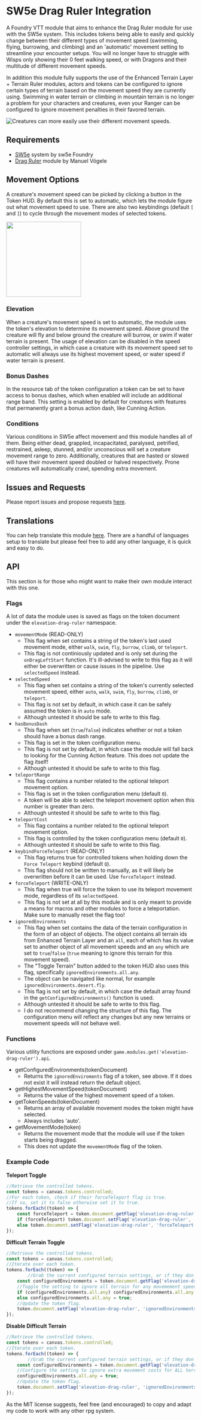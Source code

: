 # SW5e Drag Ruler Integration
A Foundry VTT module that aims to enhance the Drag Ruler module for use with the SW5e system. This includes tokens being able to easily and quickly change between their different types of movement speed (swimming, flying, burrowing, and climbing) and an 'automatic' movement setting to streamline your encounter setups. You will no longer have to struggle with Wisps only showing their 0 feet walking speed, or with Dragons and their multitude of different movement speeds.
  
In addition this module fully supports the use of the Enhanced Terrain Layer + Terrain Ruler modules, actors and tokens can be configured to ignore certain types of terrain based on the movement speed they are currently using. Swimming in water terrain or climbing in mountain terrain is no longer a problem for your characters and creatures, even your Ranger can be configured to ignore movement penalties in their favored terrain. 

![Creatures can more easily use their different movement speeds.](https://raw.githubusercontent.com/Paulaelia/ElevationDragRulerSW5e/main/media/switching_speeds.webp)
## Requirements
- <a href="https://github.com/sw5e-foundry/sw5e" target="_blank">SW5e</a> system by sw5e Foundry
- <a href="https://github.com/manuelVo/foundryvtt-drag-ruler" target="_blank">Drag Ruler</a> module by Manuel Vögele

## Movement Options
A creature's movement speed can be picked by clicking a button in the Token HUD. By default this is set to automatic, which lets the module figure out what movement speed to use. There are also two keybindings (default `[` and `]`) to cycle through the movement modes of selected tokens.
  
<img src="https://raw.githubusercontent.com/Paulaelia/ElevationDragRulerSW5e/main/media/Token%20HUD%20Switch%20Speed.png" width="200">
  
### Elevation
When a creature's movement speed is set to automatic, the module uses the token's elevation to determine its movement speed. Above ground the creature will fly and below ground the creature will burrow, or swim if water terrain is present. The usage of elevation can be disabled in the speed controller settings, in which case a creature with its movement speed set to automatic will always use its highest movement speed, or water speed if water terrain is present.

### Bonus Dashes
In the resource tab of the token configuration a token can be set to have access to bonus dashes, which when enabled will include an additional range band. This setting is enabled by default for creatures with features that permanently grant a bonus action dash, like Cunning Action.

### Conditions
Various conditions in SW5e affect movement and this module handles all of them. Being either dead, grappled, incapacitated, paralysed, petrified, restrained, asleep, stunned, and/or unconscious will set a creature movement range to zero. Additionally, creatures that are hasted or slowed will have their movement speed doubled or halved respectively. Prone creatures will automatically crawl, spending extra movement.

## Issues and Requests
Please report issues and propose requests <a href="https://github.com/Paulaelia/ElevationDragRulerSW5e/issues" target="_blank">here</a>.

## Translations
You can help translate this module [here](https://weblate.foundryvtt-hub.com/engage/elevation-drag-ruler). There are a handful of languages setup to translate but please feel free to add any other language, it is quick and easy to do.

## API
This section is for those who might want to make their own module interact with this one.

### Flags
A lot of data the module uses is saved as flags on the token document under the `elevation-drag-ruler` namespace.

- `movementMode` (READ-ONLY)
  - This flag when set contains a string of the token's last used movement mode, either `walk`, `swim`, `fly`, `burrow`, `climb`, or `teleport`.
  - This flag is not continiously updated and is only set during the `onDragLeftStart` function. It's ill-advised to write to this flag as it will either be overwritten or cause issues in the pipeline. Use `selectedSpeed` instead.
- `selectedSpeed`
  - This flag when set contains a string of the token's currently selected movement speed, either `auto`, `walk`, `swim`, `fly`, `burrow`, `climb`, or `teleport`.
  - This flag is not set by default, in which case it can be safely assumed the token is in `auto` mode.
  - Although untested it should be safe to write to this flag.
- `hasBonusDash`
  - This flag when set (`true`/`false`) indicates whether or not a token should have a bonus dash range.
  - This flag is set in the token configuration menu.
  - This flag is not set by default, in which case the module will fall back to looking for the Cunning Action feature. This does not update the flag itself!
  - Although untested it should be safe to write to this flag.
- `teleportRange`
  - This flag contains a number related to the optional teleport movement option.
  - This flag is set in the token configuration menu (default `0`).
  - A token will be able to select the teleport movement option when this number is greater than zero.
  - Although untested it should be safe to write to this flag.
- `teleportCost`
  - This flag contains a number related to the optional teleport movement option.
  - This flag is controlled by the token configuration menu (default `0`).
  - Although untested it should be safe to write to this flag.
- `keybindForceTeleport` (READ-ONLY)
  - This flag returns true for controlled tokens when holding down the `Force Teleport` keybind (default `Q`).
  - This flag should not be written to manually, as it will likely be overwritten before it can be used. Use `forceTeleport` instead.
- `forceTeleport` (WRITE-ONLY)
  - This flag when true will force the token to use its teleport movement mode, regardless of its `selectedSpeed`.
  - This flag is not set at all by this module and is only meant to provide a means for macros and other modules to force a teleportation. Make sure to manually reset the flag too!
- `ignoredEnvironments`
  - This flag when set contains the data of the terrain configuration in the form of an object of objects. The object contains all terrain ids from Enhanced Terrain Layer and an `all`, each of which has its value set to another object of all movement speeds and an `any` which are set to `true`/`false` (`true` meaning to ignore this terrain for this movement speed).
  - The "Toggle Terrain" button added to the token HUD also uses this flag, specifically `ignoredEnvironments.all.any`.
  - The object can be navigated like normal, for example `ignoredEnvironments.desert.fly`.
  - This flag is not set by default, in which case the default array found in the `getConfiguredEnvironments()` function is used.
  - Although untested it should be safe to write to this flag.
  - I do not recommend changing the structure of this flag. The configuration menu will reflect any changes but any new terrains or movement speeds will not behave well.
  
### Functions
Various utility functions are exposed under `game.modules.get('elevation-drag-ruler').api`.
- getConfiguredEnvironments(tokenDocument)
  - Returns the `ignoredEnviroments` flag of a token, see above. If it does not exist it will instead return the default object.
- getHighestMovementSpeed(tokenDocument)
  - Returns the value of the highest movement speed of a token.
- getTokenSpeeds(tokenDocument)
  - Returns an array of available movement modes the token might have selected.
  - Always includes 'auto'.
- getMovementMode(token)
  - Returns the movement mode that the module will use if the token starts being dragged.
  - This does not update the `movementMode` flag of the token.

### Example Code

**Teleport Toggle**
```js
//Retrieve the controlled tokens.
const tokens = canvas.tokens.controlled;
//For each token, check if their forceTeleport flag is true.
//If so, set it to false otherwise set it to true.
tokens.forEach((token) => {
	const forceTeleport = token.document.getFlag('elevation-drag-ruler', 'forceTeleport');
	if (forceTeleport) token.document.setFlag('elevation-drag-ruler', 'forceTeleport', false);
	else token.document.setFlag('elevation-drag-ruler', 'forceTeleport', true);
});
```
**Difficult Terrain Toggle**
```js
//Retrieve the controlled tokens.
const tokens = canvas.tokens.controlled;
//Iterate over each token.
tokens.forEach((token) => {
        //Grab the current configured terrain settings, or if they don't exist provide a default configuration.
	const configuredEnvironments = token.document.getFlag('elevation-drag-ruler', 'ignoredEnvironments') || {'all': {'any': false, 'walk': false, 'swim': false, 'fly': false, 'burrow': false, 'climb': false}, 'arctic': {'any': false, 'walk': false, 'swim': false, 'fly': false, 'burrow': false, 'climb': false}, 'coast': {'any': false, 'walk': false, 'swim': false, 'fly': false, 'burrow': false, 'climb': false}, 'desert': {'any': false, 'walk': false, 'swim': false, 'fly': false, 'burrow': false, 'climb': false}, 'forest': {'any': false, 'walk': false, 'swim': false, 'fly': false, 'burrow': false, 'climb': false}, 'grassland': {'any': false, 'walk': false, 'swim': false, 'fly': false, 'burrow': false, 'climb': false}, 'jungle': {'any': false, 'walk': false, 'swim': false, 'fly': false, 'burrow': false, 'climb': false}, 'mountain': {'any': false, 'walk': false, 'swim': false, 'fly': false, 'burrow': true, 'climb': true}, 'swamp': {'any': false, 'walk': false, 'swim': false, 'fly': false, 'burrow': false, 'climb': false}, 'underdark': {'any': false, 'walk': false, 'swim': false, 'fly': false, 'burrow': false, 'climb': false}, 'urban': {'any': false, 'walk': false, 'swim': false, 'fly': false, 'burrow': false, 'climb': false}, 'water': {'any': false, 'walk': false, 'swim': true, 'fly': false, 'burrow': false, 'climb': false}};
	//Toggle the setting to ignore all terrain for any movemement speed.
	if (configuredEnvironments.all.any) configuredEnvironments.all.any = false;
	else configuredEnvironments.all.any = true;
	//Update the token flag.
	token.document.setFlag('elevation-drag-ruler', 'ignoredEnvironments', configuredEnvironments);
});
```
**Disable Difficult Terrain**
```js
//Retrieve the controlled tokens.
const tokens = canvas.tokens.controlled;
//Iterate over each token.
tokens.forEach((token) => {
        //Grab the current configured terrain settings, or if they don't exist provide a default configuration.
	const configuredEnvironments = token.document.getFlag('elevation-drag-ruler', 'ignoredEnvironments') || {'all': {'any': false, 'walk': false, 'swim': false, 'fly': false, 'burrow': false, 'climb': false}, 'arctic': {'any': false, 'walk': false, 'swim': false, 'fly': false, 'burrow': false, 'climb': false}, 'coast': {'any': false, 'walk': false, 'swim': false, 'fly': false, 'burrow': false, 'climb': false}, 'desert': {'any': false, 'walk': false, 'swim': false, 'fly': false, 'burrow': false, 'climb': false}, 'forest': {'any': false, 'walk': false, 'swim': false, 'fly': false, 'burrow': false, 'climb': false}, 'grassland': {'any': false, 'walk': false, 'swim': false, 'fly': false, 'burrow': false, 'climb': false}, 'jungle': {'any': false, 'walk': false, 'swim': false, 'fly': false, 'burrow': false, 'climb': false}, 'mountain': {'any': false, 'walk': false, 'swim': false, 'fly': false, 'burrow': true, 'climb': true}, 'swamp': {'any': false, 'walk': false, 'swim': false, 'fly': false, 'burrow': false, 'climb': false}, 'underdark': {'any': false, 'walk': false, 'swim': false, 'fly': false, 'burrow': false, 'climb': false}, 'urban': {'any': false, 'walk': false, 'swim': false, 'fly': false, 'burrow': false, 'climb': false}, 'water': {'any': false, 'walk': false, 'swim': true, 'fly': false, 'burrow': false, 'climb': false}};
	//Configure the setting to ignore extra movement costs for ALL terrain for ANY movement speed.
	configuredEnvironments.all.any = true;
	//Update the token flag.
	token.document.setFlag('elevation-drag-ruler', 'ignoredEnvironments', configuredEnvironments);
});
```
As the MIT license suggests, feel free (and encouraged) to copy and adapt my code to work with any other rpg system.
